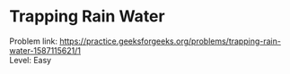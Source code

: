 # Trapping Rain Water
Problem link: https://practice.geeksforgeeks.org/problems/trapping-rain-water-1587115621/1 <br>
Level: Easy